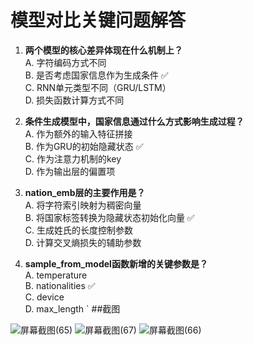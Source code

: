 # 模型对比关键问题解答

1. **两个模型的核心差异体现在什么机制上？**  
   A. 字符编码方式不同  
   B. 是否考虑国家信息作为生成条件 ✅  
   C. RNN单元类型不同（GRU/LSTM）  
   D. 损失函数计算方式不同  

2. **条件生成模型中，国家信息通过什么方式影响生成过程？**  
   A. 作为额外的输入特征拼接  
   B. 作为GRU的初始隐藏状态 ✅  
   C. 作为注意力机制的key  
   D. 作为输出层的偏置项  

3. **nation_emb层的主要作用是？**  
   A. 将字符索引映射为稠密向量  
   B. 将国家标签转换为隐藏状态初始化向量 ✅  
   C. 生成姓氏的长度控制参数  
   D. 计算交叉熵损失的辅助参数  

4. **sample_from_model函数新增的关键参数是？**  
   A. temperature  
   B. nationalities ✅  
   C. device  
   D. max_length
`
##截图

![屏幕截图(65)](https://github.com/user-attachments/assets/62d63b08-b267-4a2a-97a3-e20ab199c08a)
![屏幕截图(67)](https://github.com/user-attachments/assets/7328ca3e-672e-4497-8ddf-9c328a521407)
![屏幕截图(66)](https://github.com/user-attachments/assets/da092fcf-cf9f-4008-9fe9-4d4fc09829b6)
